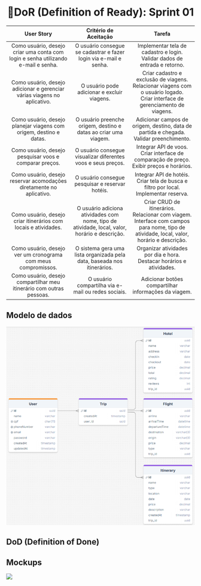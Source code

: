 <h1 style="text-align: center;">📌DoR (Definition of Ready): Sprint 01</h1>

<table>
  <thead>
    <tr align="center">
      <th>User Story</th>
      <th>Critério de Aceitação</th>
      <th>Tarefa</th>
    </tr>
  </thead>
  <tbody>
    <tr align="center">
      <td>Como usuário, desejo criar uma conta com login e senha utilizando e-mail e senha.</td>
      <td>O usuário consegue se cadastrar e fazer login via e-mail e senha.</td>
      <td>Implementar tela de cadastro e login.<br>Validar dados de entrada e retorno.</td>
    </tr>
    <tr align="center">
      <td>Como usuário, desejo adicionar e gerenciar várias viagens no aplicativo.</td>
      <td>O usuário pode adicionar e excluir viagens.</td>
      <td>Criar cadastro e exclusão de viagens.<br>Relacionar viagens com o usuário logado.<br>Criar interface de gerenciamento de viagens.</td>
    </tr>
    <tr align="center">
      <td>Como usuário, desejo planejar viagens com origem, destino e datas.</td>
      <td>O usuário preenche origem, destino e datas ao criar uma viagem.</td>
      <td>Adicionar campos de origem, destino, data de partida e chegada.<br>Validar preenchimento.</td>
    </tr>
    <tr align="center">
      <td>Como usuário, desejo pesquisar voos e comparar preços.</td>
      <td>O usuário consegue visualizar diferentes voos e seus preços.</td>
      <td>Integrar API de voos.<br>Criar interface de comparação de preço.<br>Exibir preços e horários.</td>
    </tr>
    <tr align="center">
      <td>Como usuário, desejo reservar acomodações diretamente no aplicativo.</td>
      <td>O usuário consegue pesquisar e reservar hotéis.</td>
      <td>Integrar API de hotéis.<br>Criar tela de busca e filtro por local.<br>Implementar reserva.</td>
    </tr>
    <tr align="center">
      <td>Como usuário, desejo criar itinerários com locais e atividades.</td>
      <td>O usuário adiciona atividades com nome, tipo de atividade, local, valor, horário e descrição.</td>
      <td>Criar CRUD de itinerários.<br>Relacionar com viagem.<br>Interface com campos para nome, tipo de atividade, local, valor, horário e descrição.</td>
    </tr>
    <tr align="center">
      <td>Como usuário, desejo ver um cronograma com meus compromissos.</td>
      <td>O sistema gera uma lista organizada pela data, baseada nos itinerários.</td>
      <td>Organizar atividades por dia e hora.<br>Destacar horários e atividades.</td>
    </tr>
    <tr align="center">
      <td>Como usuário, desejo compartilhar meu itinerário com outras pessoas.</td>
      <td>O usuário compartilha via e-mail ou redes sociais.</td>
      <td>Adicionar botões compartilhar informações da viagem.</td>
    </tr>
  </tbody>
</table>

<h2>Modelo de dados</h2>
<img src="https://github.com/Ana-Laura-Moratelli/tripWise/blob/main/sprints/sprint01/modelo-de-dados.png">

<h2>DoD (Definition of Done)</h2>

<h2>Mockups</h2>
<img src="https://github.com/Ana-Laura-Moratelli/tripWise/blob/main/assets/962d678f-ba15-4af0-ae26-03008836a99d">


